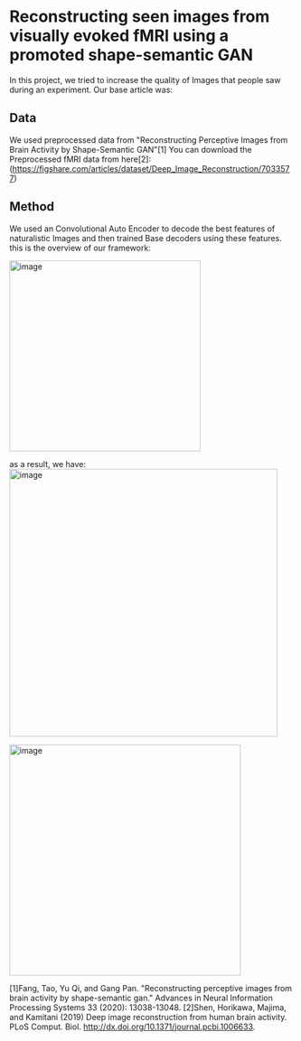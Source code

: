 # Reconstructing seen images from visually evoked fMRI using a promoted shape-semantic GAN
In this project, we tried to increase the quality of Images that people saw during an experiment. Our base article was: 
## Data
We used preprocessed data from "Reconstructing Perceptive Images from Brain Activity by Shape-Semantic GAN"[1]
You can download the Preprocessed fMRI data from here[2]:
(https://figshare.com/articles/dataset/Deep_Image_Reconstruction/7033577)

## Method
We used an Convolutional Auto Encoder to decode the best features of naturalistic Images and then trained Base decoders using these features.
this is the overview of our framework:

<img width="338" alt="image" src="https://github.com/shamimgolafshan/Reconstructing-Seen-Images/assets/35660420/bead69b5-08d4-4310-904c-9c7f829d5b99">


as a result, we have:
<img width="474" alt="image" src="https://github.com/shamimgolafshan/Reconstructing-Seen-Images/assets/35660420/8dd881fc-3638-4624-8e24-82ba06e08017">

<img width="409" alt="image" src="https://github.com/shamimgolafshan/Reconstructing-Seen-Images/assets/35660420/6c6869d7-a63c-4653-899c-1dfe7f6d788c">








[1]Fang, Tao, Yu Qi, and Gang Pan. "Reconstructing perceptive images from brain activity by shape-semantic gan." Advances in Neural Information Processing Systems 33 (2020): 13038-13048.
[2]Shen, Horikawa, Majima, and Kamitani (2019) Deep image reconstruction from human brain activity. PLoS Comput. Biol. http://dx.doi.org/10.1371/journal.pcbi.1006633.
